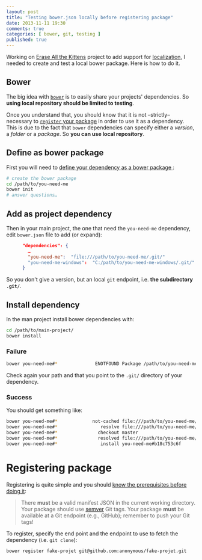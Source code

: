 ```yaml
---
layout: post
title: "Testing bower.json locally before registering package"
date: 2013-11-11 19:30
comments: true
categories: [ bower, git, testing ]
published: true
---
```


Working on [Erase All the Kittens](https://github.com/SomeHats/Erase-All-Kittens) project to add support for [localization](https://github.com/fabi1cazenave/webL10n), I needed to create and test a local bower package. Here is how to do it.

## Bower

The big idea with [`bower`](https://github.com/bower/bower) is to easily share your projects' dependencies. So **using local repository should be limited to testing**.

Once you understand that, you should know that it is not –strictly– necessary to [`register` your package](https://github.com/bower/bower#registering-packages) in order to use it as a dependency.
This is due to the fact that `bower` dependencies can specify either a *version*, a *folder* or a _package_. So **you can use local repository**.

## Define as bower package

First you will need to [define your dependency as a bower package ](https://github.com/bower/bower#defining-a-package):

```bash
# create the bower package
cd /path/to/you-need-me
bower init
# answer questions…
```
## Add as project dependency

Then in your main project, the one that need the `you-need-me` dependency, edit `bower.json` file to add (or expand):

```json
      "dependencies": {
        …
        "you-need-me":  "file:///path/to/you-need-me/.git/"
        "you-need-me-windows":  "C:/path/to/you-need-me-windows/.git/"
      }
```

So you don't give a version, but an local `git` endpoint, i.e. **the subdirectory `.git/`**.

## Install dependency

In the man project install bower dependencies with:

```bash
cd /path/to/main-project/
bower install
```
### Failure

```bash
bower you-need-me#*              ENOTFOUND Package /path/to/you-need-me/ not found
```
Check again your path and that you point to the `.git/` directory of your dependency.

### Success

You should get something like:

```bash
bower you-need-me#*             not-cached file:///path/to/you-need-me/.git/#*
bower you-need-me#*                resolve file:///path/to/you-need-me/.git/#*
bower you-need-me#*               checkout master
bower you-need-me#*               resolved file:///path/to/you-need-me/.git/#b18c753c6f
bower you-need-me#*                install you-need-me#b18c753c6f
```

# Registering package

Registering is quite simple and you should [know the prerequisites before doing it](https://github.com/bower/bower#registering-packages):

>    There **must** be a valid manifest JSON in the current working directory.
>    Your package should use [semver](http://semver.org/) Git tags.
>    Your package **must** be available at a Git endpoint (e.g., GitHub); remember to push your Git tags!

To register, specify the end point and the endpoint to use to fetch the dependency (i.e. `git clone`):

```bash
bower register fake-projet git@github.com:anonymous/fake-projet.git
```
